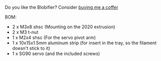 Do you like the Blobifier? Consider [buying me a coffer](https://www.buymeacoffee.com/app/dashboard)

BOM:
- 2 x M3x8 shsc (Mounting on the 2020 extrusion)
- 2 x M3 t-nut
- 1 x M2x4 shsc (For the servo pivot arm)
- 1 x 10x15x1.5mm aluminum strip (for insert in the tray, so the filament doesn't stick to it)
- 1 x SG90 servo (and the included screws)